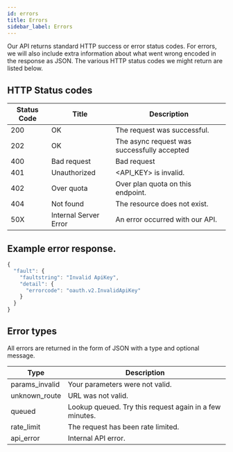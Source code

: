 ```yaml
---
id: errors
title: Errors
sidebar_label: Errors
---
```


Our API returns standard HTTP success or error status codes. For errors, we will also include extra information about what went wrong encoded in the response as JSON. The various HTTP status codes we might return are listed below.

## HTTP Status codes

| Status Code | Title                 | Description                                 |
| ----------- | --------------------- | ------------------------------------------- |
| 200         | OK                    | The request was successful.                 |
| 202         | OK                    | The async request was successfully accepted |
| 400         | Bad request           | Bad request                                 |
| 401         | Unauthorized          | <API_KEY> is invalid.                       |
| 402         | Over quota            | Over plan quota on this endpoint.           |
| 404         | Not found             | The resource does not exist.                |
| 50X         | Internal Server Error | An error occurred with our API.             |

## Example error response.

```javascript
{
  "fault": {
    "faultstring": "Invalid ApiKey",
    "detail": {
      "errorcode": "oauth.v2.InvalidApiKey"
    }
  }
}
```

## Error types

All errors are returned in the form of JSON with a type and optional message.

| Type           | Description                                             |
| -------------- | ------------------------------------------------------- |
| params_invalid | Your parameters were not valid.                         |
| unknown_route  | URL was not valid.                                      |
| queued         | Lookup queued. Try this request again in a few minutes. |
| rate_limit     | The request has been rate limited.                      |
| api_error      | Internal API error.                                     |
